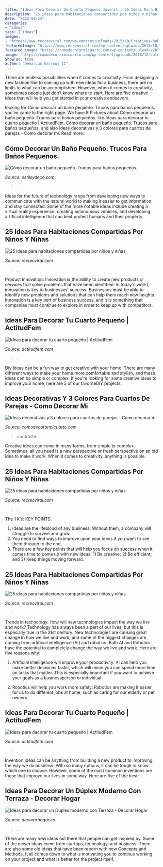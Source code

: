 ```yaml
---
title: "Ideas Para Decorar Un Cuarto Pequeño Juvenil : 25 Ideas Para Habitaciones Compartidas Por Niños Y Niñas"
description: "25 ideas para habitaciones compartidas por niños y niñas"
date: "2023-04-24"
categories:
- "ideas"
tags: ["ideas"]
images:
- "https://www.recreoviral.com/wp-content/uploads/2015/10/Creativas-habitaciones-compartidas-por-niños-y-niñas-12.jpg"
featuredImage: "https://www.recreoviral.com/wp-content/uploads/2015/10/Creativas-habitaciones-compartidas-por-niños-y-niñas-4.jpg"
featured_image: "https://comodecorarmicuarto.com/wp-content/uploads/2018/12/colores-para-cuartos-de-parejas-2018.jpg"
image: "https://comodecorarmicuarto.com/wp-content/uploads/2018/12/colores-para-cuartos-de-parejas-2018.jpg"
ShowToc: true
author: "Demarcus Barrows II"
---
```



There are endless possibilities when it comes to creativity. From designing a new fashion line to coming up with new ideas for a business, there are no limits to what can be accomplished. However, when it comes to creativity, sometimes people just don’t know where to start. Here are five creative ideas that will help you get started in your creative endeavors.

	

		
looking for Cómo decorar un baño pequeño. Trucos para baños pequeños. you've came to the right page. We have 8 Pictures about Cómo decorar un baño pequeño. Trucos para baños pequeños. like Ideas para decorar tu cuarto pequeño | ActitudFem, Cómo decorar un baño pequeño. Trucos para baños pequeños. and also Ideas decorativas y 3 colores para cuartos de parejas - Como decorar mi. Read more:
		
    
## Cómo Decorar Un Baño Pequeño. Trucos Para Baños Pequeños.

<img loading=lazy src="https://www.estiloydeco.com/wp-content/uploads/2020/01/como-decorar-un-bano-pequeno-6.jpg" onerror="this.onerror=null;this.src='https://tse2.mm.bing.net/th?id=OIP.OVnvPPYxHUxdKjzFUrGKjAHaLH&amp;pid=15.1';" alt="Cómo decorar un baño pequeño. Trucos para baños pequeños.">

_Source: estiloydeco.com_

>. 

	

Ideas for the future of technology range from developing new ways to communicate with the natural world to making it easier to get information and stay connected. Some of the more notable ideas include creating a virtual reality experience, creating autonomous vehicles, and developing artificial intelligence that can best protect humans and their property.

    
## 25 Ideas Para Habitaciones Compartidas Por Niños Y Niñas

<img loading=lazy src="https://www.recreoviral.com/wp-content/uploads/2015/10/Creativas-habitaciones-compartidas-por-niños-y-niñas-12.jpg" onerror="this.onerror=null;this.src='https://tse3.mm.bing.net/th?id=OIP.ZueAjsHcfYZvrHd_8oIy4wHaE8&amp;pid=15.1';" alt="25 ideas para habitaciones compartidas por niños y niñas">

_Source: recreoviral.com_

>. 

	

Product innovation:
Innovation is the ability to create new products or services that solve problems that have been identified. In today's world, innovation is key to businesses' success. Businesses must be able to identify new problems and solutions that can help them reach new heights. Innovation is a key part of business success, and it is something that companies must continue to explore in order to keep up with competitors.

    
## Ideas Para Decorar Tu Cuarto Pequeño | ActitudFem

<img loading=lazy src="https://cdn2.actitudfem.com/media/files/styles/gallerie_carousel/public/ideas-para-decorar-tu-cuarto-pequeno.jpg" onerror="this.onerror=null;this.src='https://tse3.mm.bing.net/th?id=OIP.rny8IWaJgz-9mnl9EmKGsgHaFj&amp;pid=15.1';" alt="Ideas para decorar tu cuarto pequeño | ActitudFem">

_Source: actitudfem.com_

>. 

	

Diy Ideas can be a fun way to get creative with your home. There are many different ways to make your home more comfortable and stylish, and these ideas can be simple or complex. If you're looking for some creative ideas to improve your home, here are 5 of our favoriteDIY projects.

    
## Ideas Decorativas Y 3 Colores Para Cuartos De Parejas - Como Decorar Mi

<img loading=lazy src="https://comodecorarmicuarto.com/wp-content/uploads/2018/12/colores-para-cuartos-de-parejas-2018.jpg" onerror="this.onerror=null;this.src='https://tse1.mm.bing.net/th?id=OIP.nJ7W8H5-fCxysUalQA8BWwAAAA&amp;pid=15.1';" alt="Ideas decorativas y 3 colores para cuartos de parejas - Como decorar mi">

_Source: comodecorarmicuarto.com_

>contraste. 

	

Creative ideas can come in many forms, from simple to complex. Sometimes, all you need is a new perspective or fresh perspective on an old idea to make it work. When it comes to creativity, anything is possible.

    
## 25 Ideas Para Habitaciones Compartidas Por Niños Y Niñas

<img loading=lazy src="https://www.recreoviral.com/wp-content/uploads/2015/10/Creativas-habitaciones-compartidas-por-niños-y-niñas-23.jpg" onerror="this.onerror=null;this.src='https://tse1.mm.bing.net/th?id=OIP.NsC2J_J5mD80zaUSLbPlyAHaFE&amp;pid=15.1';" alt="25 ideas para habitaciones compartidas por niños y niñas">

_Source: recreoviral.com_

>. 

	

The 1 K’s: KEY POINTS.
1. Ideas are the lifeblood of any business. Without them, a company will struggle to survive and grow.
2. You need to find ways to improve upon your ideas if you want to see them through to the end.
3. There are a few key points that will help you focus on success when it comes time to come up with new ideas: 1) Be creative; 2) Be efficient; and 3) Keep things moving forward.

    
## 25 Ideas Para Habitaciones Compartidas Por Niños Y Niñas

<img loading=lazy src="https://www.recreoviral.com/wp-content/uploads/2015/10/Creativas-habitaciones-compartidas-por-niños-y-niñas-4.jpg" onerror="this.onerror=null;this.src='https://tse3.mm.bing.net/th?id=OIP.R0UxAKtckb5nkf4kS92wUQHaHJ&amp;pid=15.1';" alt="25 ideas para habitaciones compartidas por niños y niñas">

_Source: recreoviral.com_

>. 

	

Trends in technology: How will new technologies impact the way we live and work?
Technology has always been a part of our lives, but this is especially true in the 21st century. New technologies are causing great change in how we live and work, and some of the biggest changes are coming from artificial intelligence (AI) and robotics.
Both AI and Robotics have the potential to completely change the way we live and work. Here are five reasons why:

1. Artificial intelligence will improve your productivity: AI can help you make better decisions faster, which will mean you can spend more time on tasks that matter. This is especially important if you want to achieve your goals as a businessperson or individual.

2. Robotics will help you work more safely: Robotics are making it easier for us to do different jobs at home, such as caring for our elderly or pet owners.

    
## Ideas Para Decorar Tu Cuarto Pequeño | ActitudFem

<img loading=lazy src="https://cdn2.actitudfem.com/media/files/styles/large/public/ideas-para-decorar-tu-cuarto-pequeno-12.jpg" onerror="this.onerror=null;this.src='https://tse2.mm.bing.net/th?id=OIP.4knjfP--1IebMFjXUZE6IAHaFk&amp;pid=15.1';" alt="Ideas para decorar tu cuarto pequeño | ActitudFem">

_Source: actitudfem.com_

>. 

	

Invention ideas can be anything from building a new product to improving the way we do business. With so many options, it can be tough to know which one to choose. However, some of the most common inventions are those that improve our lives in some way. Here are five of the best: 

    
## Ideas Para Decorar Un Dúplex Moderno Con Terraza - Decorar Hogar

<img loading=lazy src="https://www.decorarhogar.es/wp-content/uploads/2017/01/decorar-duplex-moderno.jpg" onerror="this.onerror=null;this.src='https://tse4.mm.bing.net/th?id=OIP.BxR5fzDR3hPlafqwBs6klAHaGK&amp;pid=15.1';" alt="Ideas para decorar un Dúplex moderno con Terraza - Decorar Hogar">

_Source: decorarhogar.es_

>. 

	

There are many new ideas out there that people can get inspired by. Some of the newer ideas come from startups, technology, and business. There are also some old ideas that have been reborn with new Concepts and Methods. It all comes down to what is motivating you to continue working on your project and what is better for the project itself.

